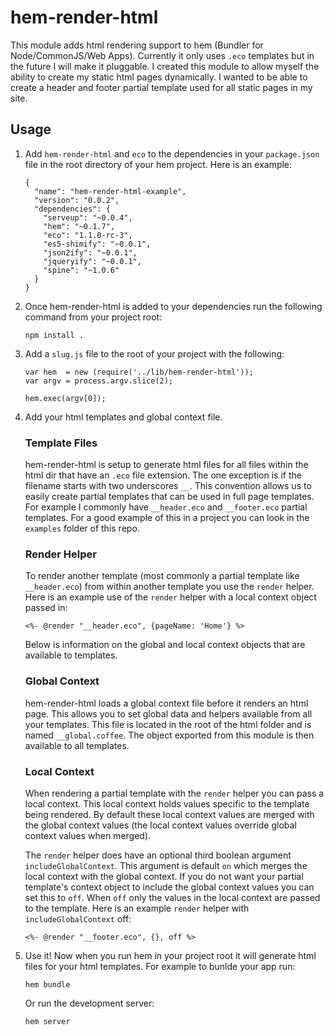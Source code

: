 # hem-render-html

This module adds html rendering support to hem (Bundler for Node/CommonJS/Web Apps). Currently it
only uses `.eco` templates but in the future I will make it pluggable. I created this module to
allow myself the ability to create my static html pages dynamically. I wanted to be able to create a
header and footer partial template used for all static pages in my site.

## Usage

1. Add `hem-render-html` and `eco` to the dependencies in your `package.json` file in the root
   directory of your hem project. Here is an example:

    ```
    {
      "name": "hem-render-html-example",
      "version": "0.0.2",
      "dependencies": {
        "serveup": "~0.0.4",
        "hem": "~0.1.7",
        "eco": "1.1.0-rc-3",
        "es5-shimify": "~0.0.1",
        "json2ify": "~0.0.1",
        "jqueryify": "~0.0.1",
        "spine": "~1.0.6"
      }
    }
    ```

1. Once hem-render-html is added to your dependencies run the following command from your project
   root:

    ```
    npm install .
    ```

1. Add a `slug.js` file to the root of your project with the following:

    ```
    var hem  = new (require('../lib/hem-render-html'));
    var argv = process.argv.slice(2);

    hem.exec(argv[0]);
    ```

1. Add your html templates and global context file.

    ### Template Files

    hem-render-html is setup to generate html files for all files within the html dir that have an
    `.eco` file extension. The one exception is if the filename starts with two underscores `__`.
    This convention allows us to easily create partial templates that can be used in full page
    templates. For example I commonly have `__header.eco` and `__footer.eco` partial templates. For
    a good example of this in a project you can look in the `examples` folder of this repo.

    ### Render Helper

    To render another template (most commonly a partial template like `__header.eco`) from within
    another template you use the `render` helper. Here is an example use of the `render` helper with
    a local context object passed in:

    ```
    <%- @render "__header.eco", {pageName: 'Home'} %>
    ```

    Below is information on the global and local context objects that are available to templates.

    ### Global Context

    hem-render-html loads a global context file before it renders an html page. This allows you to
    set global data and helpers available from all your templates. This file is located in the root
    of the html folder and is named `__global.coffee`. The object exported from this module is then
    available to all templates.

    ### Local Context

    When rendering a partial template with the `render` helper you can pass a local context. This
    local context holds values specific to the template being rendered. By default these local
    context values are merged with the global context values (the local context values override
    global context values when merged).

    The `render` helper does have an optional third boolean argument `includeGlobalContext`. This
    argument is default `on` which merges the local context with the global context. If you do not
    want your partial template's context object to include the global context values you can set
    this to `off`. When `off` only the values in the local context are passed to the template. Here
    is an example `render` helper with `includeGlobalContext` off:

    ```
    <%- @render "__footer.eco", {}, off %>
    ```

1. Use it! Now when you run hem in your project root it will generate html files for your html
   templates. For example to bunlde your app run:

    ```hem bundle```

    Or run the development server:

    ```hem server```
